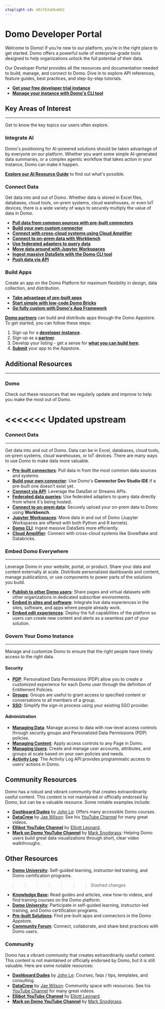```yaml
---
stoplight-id: d01f63a6ba662
---
```


# Domo Developer Portal

Welcome to Domo! If you’re new to our platform, you’re in the right place to get started. Domo offers a powerful suite of enterprise-grade tools designed to help organizations unlock the full potential of their data.

Our Developer Portal provides all the resources and documentation needed to build, manage, and connect to Domo. Dive in to explore API references, feature guides, best practices, and step-by-step tutorials.

- **[Get your free developer trial instance](https://www.domo.com/start/developer)**
- **[Manage your instance with Domo's CLI tool](https://domo-support.domo.com/s/article/360043437733?language=en_US)**

## Key Areas of Interest

---

Get to know the key topics our users often explore.

### Integrate AI

Domo's positioning for AI-powered solutions should be taken advantage of by everyone on our platform. Whether you want some simple AI-generated data summaries, or a complex agentic workflow that takes action in your instance, Domo can make it happen.

**[Explore our AI Resource Guide](../Data-Science/overview.md)** to find out what's possible.

### Connect Data

Get data into and out of Domo. Whether data is stored in Excel files, databases, cloud tools, on-prem systems, cloud warehouses, or even IoT devices, there is a wide variety of ways to securely multiply the value of data in Domo.

- **[Pull data from common sources with pre-built connectors](https://www.domo.com/appstore/apps?appType=Connector)**
- **[Build your own custom connector](../Connectors/Custom-Connectors/overview.md)**
- **[Connect with cross-cloud systems using Cloud Amplifier](https://domo-support.domo.com/s/article/4412849158167?language=en_US)**
- **[Connect to on-prem data with Workbench](../Connectors/on-premises-data.md)**
- **[Use federated adapters to query data](../Connectors/federated-queries.md)**
- **[Move data around with Jupyter Workspaces](https://domo-support.domo.com/s/article/360047400753?language=en_US)**
- **[Ingest massive DataSets with the Domo CLI tool](https://domo-support.domo.com/s/article/360043437733?language=en_US)**
- **[Push data via API](../Connectors/API-Data-Connection/overview.md)**

### Build Apps

Create an app on the Domo Platform for maximum flexibility in design, data collection, and distribution.

- **[Take advantage of pre-built apps](https://www.domo.com/intelligent-apps/about-appstore)**
- **[Start simple with low-code Domo Bricks](../Apps/DDX-Bricks/Quickstart/overview.md)**
- **[Go fully custom with Domo's App Framework](../Apps/App-Framework/Welcome.md)**

**[Domo partners](https://www.domo.com/partners/overview)** can build and distribute apps through the Domo Appstore. To get started, you can follow these steps:

1. Sign up for a **[developer instance](https://www.domo.com/start/developer)**.
2. Sign up as a **[partner](https://www.domo.com/partners/overview)**.
3. Develop your listing - get a sense for **[what you can build here](../Partner-Developers/Domo-Marketplace/overview.md)**.
4. **[Submit](../Partner-Developers/Domo-Marketplace/marketplace-submission.md)** your app to the Appstore.

## Additional Resources

---

### Domo

Check out these resources that we regularly update and improve to help you make the most out of Domo.

<<<<<<< Updated upstream
=======
### Connect Data

---

Get data into and out of Domo. Data can be in Excel, databases, cloud tools, on-prem systems, cloud warehouses, or IoT devices. There are many ways to use Domo to make data more valuable.

- **[Pre-built connectors](https://www.domo.com/appstore/apps?appType=Connector)**: Pull data in from the most common data sources and systems.
- **[Build your own connector](../Connectors/Custom-Connectors/overview.md)**: Use Domo's **Connector Dev Studio IDE** if a pre-built one doesn't exist yet.
- **[Connect via API](../Connectors/API-Data-Connection/overview.md)**: Leverage the DataSet or Streams APIs.
- **[Federated data queries](../Connectors/federated-queries.md)**: Use federated adapters to query data directly from where it's being hosted.
- **[Connect to on-prem data](../Connectors/on-premises-data.md)**: Securely upload your on-prem data to Domo using **Workbench**.
- **[Jupyter Workspaces](https://domo-support.domo.com/s/article/360047400753?language=en_US)**: Move data in and out of Domo (Jupyter Workspaces are offered with both Python and R kernels).
- **[Domo CLI](https://domo-support.domo.com/s/article/360043437733?language=en_US)**: Ingest massive DataSets more efficiently.
- **[Cloud Amplifier](https://domo-support.domo.com/s/article/4412849158167?language=en_US)**: Connect with cross-cloud systems like Snowflake and Databricks.

### Embed Domo Everywhere

---

Leverage Domo in your website, portal, or product. Share your data and content externally at scale. Distribute personalized dashboards and content, manage publications, or use components to power parts of the solutions you build.

- **[Publish to other Domo users](../Embedded-Analytics/publishing-to-other-domo-users.md)**: Share pages and virtual datasets with other organizations in dedicated subscriber environments.
- **[Embed in sites and software](../Embedded-Analytics/Embedding-in-Sites-and-Software/overview.md)**: Integrate live data experiences in the sites, software, and apps where people already work.
- **[Embed edit experiences](../Embedded-Analytics/embedded-edit-experiences.md)**: Deploy the full capabilities of the platform so users can create new content and alerts as a seamless part of your solution.

### Govern Your Domo Instance

---

Manage and customize Domo to ensure that the right people have timely access to the right data.

#### Security

- **[PDP](../Governance/pdp.md)**: Personalized Data Permissions (PDP) allow you to create a customized experience for each Domo user through the definition of Entitlement Policies.
- **[Groups](../Governance/security.md)**: Groups are useful to grant access to specified content or conversations to all members of a group.
- **[SSO](../Governance/sso.md)**: Simplify the sign-in process using your existing SSO provider.

#### Administration

- **[Managing Data](../Governance/data-management.md)**: Manage access to data with row-level access controls through security groups and Personalized Data Permissions (PDP) policies.
- **[Managing Content](../Governance/content-management.md)**: Apply access controls to any Page in Domo.
- **[Managing Users](../Governance/user-management.md)**: Create and manage user accounts, attributes, and groups at scale based on your own policies and needs.
- **[Activity Log](../Governance/activity-log.md)**: The Activity Log API provides programmatic access to users’ actions in Domo.

## Community Resources

Domo has a robust and vibrant community that creates extraordinarily useful content. This content is not maintained or officially endorsed by Domo, but can be a valuable resource. Some notable examples include:

- **[Dashboard Dudes](https://www.dashboarddudes.com/)** by [John Le](https://www.linkedin.com/in/thejohnle/): Offers many accessible Domo courses.
- **[DataCrew](https://datacrew.circle.so/home)** by [Jae Wilson](https://www.linkedin.com/in/jaewor/): See his [YouTube Channel](https://www.youtube.com/channel/UCpnWmFCBWyqBMJlw6ZxNokQ) for many great videos.
- **[Ellibot YouTube Channel](https://www.youtube.com/@ellibot)** by [Elliott Leonard](https://www.linkedin.com/in/elliott-leonard-salesforce/).
- **[Mark on Domo YouTube Channel](https://www.youtube.com/@MarkOnDomo)** by [Mark Snodgrass](https://www.linkedin.com/in/mark-snodgrass-bab17968/): Helping Domo users build great data visualizations through short, clear video walkthroughs.

## Other Resources

- **[Domo University](https://www.domo.com/university)**: Self-guided learning, instructor-led training, and Domo certification programs.
>>>>>>> Stashed changes
- **[Knowledge Base](https://www.domo.com/help-center):** Read guides and articles, view how-to videos, and find training courses on the Domo platform.
- **[Domo University](https://www.domo.com/university)**: Participate in self-guided learning, instructor-led training, and Domo certification programs.
- **[Pre-built Solutions](http://www.domo.com/appstore)**: Find pre-built apps and connectors in the Domo Appstore.
- **[Community Forum](https://community-forums.domo.com/main)**: Connect, collaborate, and share best practices with Domo users.

### Community

Domo has a vibrant community that creates extraordinarily useful content. This content is not maintained or officially endorsed by Domo, but it is still valuable. Here are some notable resources:

- **[Dashboard Dudes](https://www.dashboarddudes.com/)** by [John Le](https://www.linkedin.com/in/thejohnle/): Courses, faqs / tips, templates, and consulting.
- **[DataCrew](https://datacrew.circle.so/home)** by [Jae Wilson](https://www.linkedin.com/in/jaewor/): Community space with resources. See his [YouTube Channel](https://www.youtube.com/channel/UCpnWmFCBWyqBMJlw6ZxNokQ) for many great videos.
- **[Ellibot YouTube Channel](https://www.youtube.com/@ellibot)** by [Elliott Leonard](https://www.linkedin.com/in/elliott-leonard-salesforce/).
- **[Mark on Domo YouTube Channel](https://www.youtube.com/@MarkOnDomo)** by [Mark Snodgrass](https://www.linkedin.com/in/mark-snodgrass-bab17968/).
